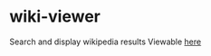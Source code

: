 # wiki-viewer
Search and display wikipedia results
 Viewable [here](https://phuchle.github.io/wiki-viewer/)
